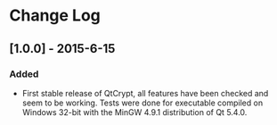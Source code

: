 # Change Log

## [1.0.0] - 2015-6-15
### Added
- First stable release of QtCrypt, all features have been checked and seem to be working. Tests were done for executable compiled on Windows 32-bit with the MinGW 4.9.1 distribution of Qt 5.4.0.
